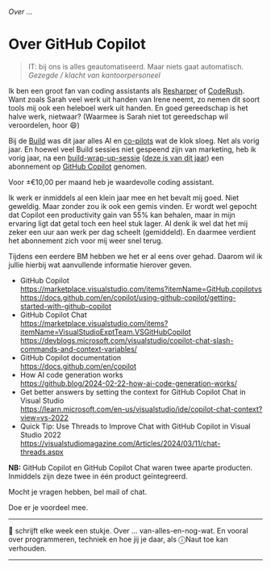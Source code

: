 *Over ...*

# Over GitHub Copilot

> IT: bij ons is alles geautomatiseerd. Maar niets gaat automatisch.<br/><cite>Gezegde / klacht van kantoorpersoneel</cite>

Ik ben een groot fan van coding assistants als [Resharper](https://www.jetbrains.com/resharper/) of [CodeRush](https://www.devexpress.com/Products/CodeRush/). Want zoals Sarah veel werk uit handen van Irene neemt, zo nemen dit soort tools mij ook een heleboel werk uit handen. En goed gereedschap is het halve werk, nietwaar? (Waarmee is Sarah niet tot gereedschap wil veroordelen, hoor :smile:)

Bij de [Build](https://build.microsoft.com/en-US/home) was dit jaar alles AI en [co-pilots](https://copilot.microsoft.com/) wat de klok sloeg. Net als vorig jaar. En hoewel veel Build sessies niet gespeend zijn van marketing, heb ik vorig jaar, na een [build-wrap-up-sessie](https://codemagrefresh.azurewebsites.net/Videos/Play/rsyZ_zFgoOY "Build 2023 Recap") ([deze is van dit jaar](https://codemagrefresh.azurewebsites.net/Videos/Play/5QpDD-qd6S8 "Build 2024 Recap")) een abonnement op [GitHub Copilot](https://docs.github.com/en/copilot/about-github-copilot) genomen. 

Voor ±€10,00 per maand heb je waardevolle coding assistant.

Ik werk er inmiddels al een klein jaar mee en het bevalt mij goed. Niet geweldig. Maar zonder zou ik ook een gemis vinden. Er wordt wel gepocht dat Copilot een productivity gain van 55% kan behalen, maar in mijn ervaring ligt dat getal toch een heel stuk lager. Al denk ik wel dat het mij zeker een uur aan werk per dag scheelt (gemiddeld). En daarmee verdient het abonnement zich voor mij weer snel terug.

Tijdens een eerdere BM hebben we het er al eens over gehad. Daarom wil ik jullie hierbij wat aanvullende informatie hierover geven.

* GitHub Copilot<br/>https://marketplace.visualstudio.com/items?itemName=GitHub.copilotvs<br/>https://docs.github.com/en/copilot/using-github-copilot/getting-started-with-github-copilot
* GitHub Copilot Chat<br/>https://marketplace.visualstudio.com/items?itemName=VisualStudioExptTeam.VSGitHubCopilot<br/>https://devblogs.microsoft.com/visualstudio/copilot-chat-slash-commands-and-context-variables/
* GitHub Copilot documentation<br/>https://docs.github.com/en/copilot
* How AI code generation works<br/>https://github.blog/2024-02-22-how-ai-code-generation-works/
* Get better answers by setting the context for GitHub Copilot Chat in Visual Studio<br/>https://learn.microsoft.com/en-us/visualstudio/ide/copilot-chat-context?view=vs-2022
* Quick Tip: Use Threads to Improve Chat with GitHub Copilot in Visual Studio 2022<br/>https://visualstudiomagazine.com/Articles/2024/03/11/chat-threads.aspx

**NB:** GitHub Copilot en GitHub Copilot Chat waren twee aparte producten. Inmiddels zijn deze twee in één product geïntegreerd. 

Mocht je vragen hebben, bel mail of chat.

Doe er je voordeel mee. 

---

🍐 schrijft elke week een stukje. Over ... van-alles-en-nog-wat. 
En vooral over programmeren, techniek en hoe jij je daar, als &#9432;Naut toe kan verhouden.

---
